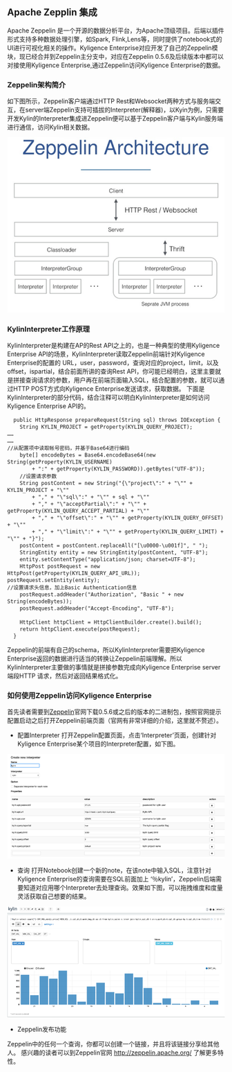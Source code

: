 ## Apache Zepplin 集成

Apache Zeppelin 是一个开源的数据分析平台，为Apache顶级项目。后端以插件形式支持多种数据处理引擎，如Spark, Flink,Lens等，同时提供了notebook式的UI进行可视化相关的操作。Kyligence Enterprise对应开发了自己的Zeppelin模块，现已经合并到Zeppelin主分支中，对应在Zeppelin 0.5.6及后续版本中都可以对接使用Kyligence Enterprise,通过Zeppelin访问Kyligence Enterprise的数据。

### Zeppelin架构简介
如下图所示，Zeppelin客户端通过HTTP Rest和Websocket两种方式与服务端交互，在server端Zeppelin支持可插拔的Interpreter(解释器)，以Kyin为例，只需要开发Kylin的Interpreter集成进Zeppelin便可以基于Zeppelin客户端与Kylin服务端进行通信，访问Kylin相关数据。

![](images/zeppelin/zeppelin_arc.png)

### KylinInterpreter工作原理
KylinInterpreter是构建在AP的Rest API之上的，也是一种典型的使用Kyligence Enterprise API的场景，KylinInterpreter读取Zeppelin前端针对Kyligence Enterprise的配置的 URL，user，password，查询对应的project，limit，以及offset，ispartial，结合前面所讲的查询Rest API，你可能已经明白，这里主要就是拼接查询请求的参数，用户再在前端页面输入SQL，结合配置的参数，就可以通过HTTP POST方式向Kyligence Enterprise发送请求，获取数据。
下面是KylinInterpreter的部分代码，结合注释可以明白KylinInterpreter是如何访问Kyligence Enterprise API的。

```
  public HttpResponse prepareRequest(String sql) throws IOException {
    String KYLIN_PROJECT = getProperty(KYLIN_QUERY_PROJECT);
……
……
//从配置项中读取帐号密码，并基于Base64进行编码
    byte[] encodeBytes = Base64.encodeBase64(new String(getProperty(KYLIN_USERNAME)
        + ":" + getProperty(KYLIN_PASSWORD)).getBytes("UTF-8"));
    //设置请求参数
    String postContent = new String("{\"project\":" + "\"" + KYLIN_PROJECT + "\""
        + "," + "\"sql\":" + "\"" + sql + "\""
        + "," + "\"acceptPartial\":" + "\"" + getProperty(KYLIN_QUERY_ACCEPT_PARTIAL) + "\""
        + "," + "\"offset\":" + "\"" + getProperty(KYLIN_QUERY_OFFSET) + "\""
        + "," + "\"limit\":" + "\"" + getProperty(KYLIN_QUERY_LIMIT) + "\"" + "}");
    postContent = postContent.replaceAll("[\u0000-\u001f]", " ");
    StringEntity entity = new StringEntity(postContent, "UTF-8");
    entity.setContentType("application/json; charset=UTF-8");
    HttpPost postRequest = new HttpPost(getProperty(KYLIN_QUERY_API_URL));
postRequest.setEntity(entity);
//设置请求头信息，加上Basic Authentication信息
    postRequest.addHeader("Authorization", "Basic " + new String(encodeBytes));
    postRequest.addHeader("Accept-Encoding", "UTF-8");

    HttpClient httpClient = HttpClientBuilder.create().build();
    return httpClient.execute(postRequest);
  }
```

Zeppelin的前端有自己的schema，所以KylinInterpreter需要把Kyligence Enterprise返回的数据进行适当的转换让Zeppelin前端理解。所以KylinInterpreter主要做的事情就是拼接参数完成向Kyligence Enterprise server端段HTTP 请求，然后对返回结果格式化。

### 如何使用Zeppelin访问Kyligence Enterprise

首先读者需要到[Zeppelin](http://zeppelin.apache.org/)官网下载0.5.6或之后的版本的二进制包，按照官网提示配置启动之后打开Zeppelin前端页面（官网有非常详细的介绍，这里就不赘述）。
* 配置Interpreter
打开Zeppelin配置页面，点击‘Interpreter’页面，创建针对Kyligence Enterprise某个项目的Interpreter配置，如下图。

![](images/zeppelin/zeppelin_config.png)

* 查询
打开Notebook创建一个新的note，在该note中输入SQL，注意针对Kyligence Enterprise的查询需要在SQL前面加上 ‘％kylin’，Zeppelin后端需要知道对应用哪个Interpreter去处理查询。效果如下图，可以拖拽维度和度量灵活获取自己想要的结果。

![](images/zeppelin/zeppelin_query.png)

* Zeppelin发布功能

Zeppelin中的任何一个查询，你都可以创建一个链接，并且将该链接分享给其他人。
感兴趣的读者可以到Zeppelin官网 http://zeppelin.apache.org/ 了解更多特性。


